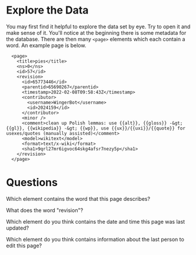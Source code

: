 # Explore the Data

You may first find it helpful to explore the data set by eye. Try to open it and make sense of it. You'll notice at the beginning there is some metadata for the database. There are then many `<page>` elements which each contain a word. An example page is below. 

```
  <page>
    <title>pies</title>
    <ns>0</ns>
    <id>57</id>
    <revision>
      <id>65773446</id>
      <parentid>65690267</parentid>
      <timestamp>2022-02-08T09:58:43Z</timestamp>
      <contributor>
        <username>WingerBot</username>
        <id>2024159</id>
      </contributor>
      <minor />
      <comment>clean up Polish lemmas: use {{alt}}, {{gloss}} -&gt; {{gl}}, {{wikipedia}} -&gt; {{wp}}, use {{ux}}/{{uxi}}/{{quote}} for usexes/quotes (manually assisted)</comment>
      <model>wikitext</model>
      <format>text/x-wiki</format>
      <sha1>9qrl27mr6igvoc64skg4afsr7nezy5p</sha1>
    </revision>
  </page>
```


# Questions

Which element contains the word that this page describes?

What does the word "revision"?

Which element do you think contains the date and time this page was last updated?

Which element do you think contains information about the last person to edit this page?
